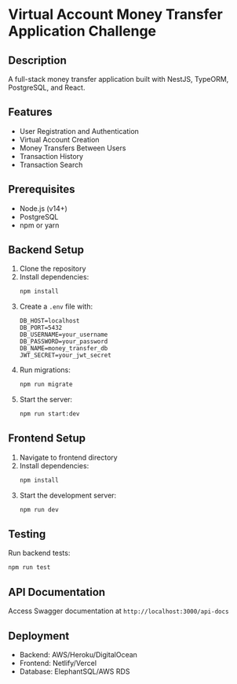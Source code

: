 # Virtual Account Money Transfer Application Challenge

## Description

A full-stack money transfer application built with NestJS, TypeORM, PostgreSQL, and React.

## Features

- User Registration and Authentication
- Virtual Account Creation
- Money Transfers Between Users
- Transaction History
- Transaction Search

## Prerequisites

- Node.js (v14+)
- PostgreSQL
- npm or yarn

## Backend Setup

1. Clone the repository
2. Install dependencies:
   ```bash
   npm install
   ```
3. Create a `.env` file with:
   ```
   DB_HOST=localhost
   DB_PORT=5432
   DB_USERNAME=your_username
   DB_PASSWORD=your_password
   DB_NAME=money_transfer_db
   JWT_SECRET=your_jwt_secret
   ```
4. Run migrations:
   ```bash
   npm run migrate
   ```
5. Start the server:
   ```bash
   npm run start:dev
   ```

## Frontend Setup

1. Navigate to frontend directory
2. Install dependencies:
   ```bash
   npm install
   ```
3. Start the development server:
   ```bash
   npm run dev
   ```

## Testing

Run backend tests:

```bash
npm run test
```

## API Documentation

Access Swagger documentation at `http://localhost:3000/api-docs`

## Deployment

- Backend: AWS/Heroku/DigitalOcean
- Frontend: Netlify/Vercel
- Database: ElephantSQL/AWS RDS
